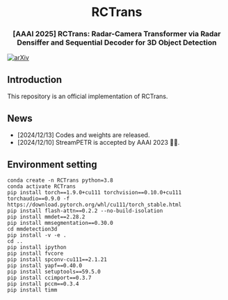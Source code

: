 <div align="center">
<h1>RCTrans</h1>
<h3>[AAAI 2025] RCTrans: Radar-Camera Transformer via Radar Densiffer and Sequential Decoder for 3D Object Detection</h3>
</div>

[![arXiv](https://img.shields.io/badge/arXiv-Paper-<COLOR>.svg)]()

## Introduction

This repository is an official implementation of RCTrans.

## News
- [2024/12/13] Codes and weights are released.
- [2024/12/10] StreamPETR is accepted by AAAI 2023 🎉🎉.

## Environment setting
```
conda create -n RCTrans python=3.8
conda activate RCTrans
pip install torch==1.9.0+cu111 torchvision==0.10.0+cu111 torchaudio==0.9.0 -f https://download.pytorch.org/whl/cu111/torch_stable.html
pip install flash-attn==0.2.2 --no-build-isolation
pip install mmdet==2.28.2
pip install mmsegmentation==0.30.0
cd mmdetection3d
pip install -v -e .
cd ..
pip install ipython
pip install fvcore
pip install spconv-cu111==2.1.21
pip install yapf==0.40.0
pip install setuptools==59.5.0
pip install ccimport==0.3.7
pip install pccm==0.3.4
pip install timm
```